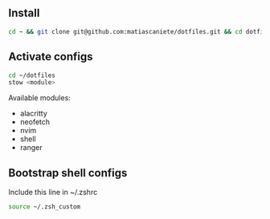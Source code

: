 ## Install

```sh
cd ~ && git clone git@github.com:matiascaniete/dotfiles.git && cd dotfiles
```

## Activate configs

```sh
cd ~/dotfiles
stow <module>
```

Available modules:

- alacritty
- neofetch
- nvim
- shell
- ranger

## Bootstrap shell configs

Include this line in ~/.zshrc

```sh
source ~/.zsh_custom
```

